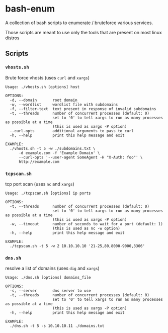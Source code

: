 # bash-enum

A collection of bash scripts to enumerate / bruteforce various services.

Those scripts are meant to use only the tools that are present on most linux distros

## Scripts

### `vhosts.sh`

Brute force vhosts (uses `curl` and `xargs`)

```
Usage: ./vhosts.sh [options] host

OPTIONS:
  -d, --domain       root domain
  -w, --wordlist     wordlist file with subdomains
  -f, --filter-text  text present in response of invalid subdomains
  -t, --threads      number of concurrent processes (default: 0)
                     set to '0' to tell xargs to run as many processes as possible at a time
                     (this is used as xargs -P option)
  --curl-opts        additional arguments to pass to curl
  -h, --help         print this help message and exit

EXAMPLE:
  ./vhosts.sh -t 5 -w ./subdomains.txt \
      -d example.com -f 'Example Domain' \
      --curl-opts '--user-agent SomeAgent -H "X-Auth: foo"' \
      http://example.com
```

### `tcpscan.sh`

tcp port scan (uses `nc` and `xargs`)

```
Usage: ./tcpscan.sh [options] ip ports

OPTIONS:
  -t, --threads      number of concurrent processes (default: 0)
                     set to '0' to tell xargs to run as many processes as possible at a time
                     (this is used as xargs -P option)
  -w, --timeout      number of seconds to wait for a port (default: 1)
                     (this is used as nc -w option)
  -h, --help         print this help message and exit

EXAMPLE:
  ./tcpscan.sh -t 5 -w 2 10.10.10.10 '21-25,80,8000-9000,3306'
```

### `dns.sh`

resolve a list of domains (uses `dig` and `xargs`)

```
Usage: ./dns.sh [options] domains_file

OPTIONS:
  -s, --server       dns server to use
  -t, --threads      number of concurrent processes (default: 0)
                     set to '0' to tell xargs to run as many processes as possible at a time
                     (this is used as xargs -P option)
  -h, --help         print this help message and exit

EXAMPLE:
  ./dns.sh -t 5 -s 10.10.10.11 ./domains.txt
```